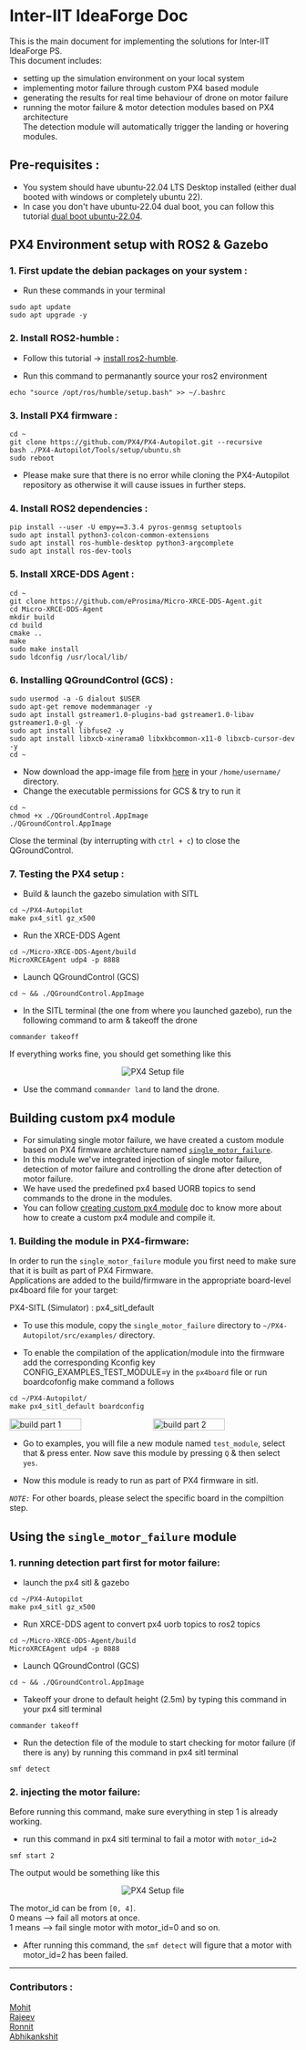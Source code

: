 # Inter-IIT IdeaForge Doc
This is the main document for implementing the solutions for Inter-IIT IdeaForge PS.   
This document includes:
- setting up the simulation environment on your local system
- implementing motor failure through custom PX4 based module
- generating the results for real time behaviour of drone on motor failure
- running the motor failure & motor detection modules based on PX4 architecture    
The detection module will automatically trigger the landing or hovering modules.

## Pre-requisites :
- You system should have ubuntu-22.04 LTS Desktop installed (either dual booted with windows or completely ubuntu 22).
- In case you don't have ubuntu-22.04 dual boot, you can follow this tutorial [dual boot ubuntu-22.04](https://www.youtube.com/watch?v=QKn5U2esuRk).


## PX4 Environment setup with ROS2 & Gazebo

### 1. First update the debian packages on your system :  
- Run these commands in your terminal
```
sudo apt update
sudo apt upgrade -y
```

### 2. Install ROS2-humble :
- Follow this tutorial -> [install ros2-humble](https://docs.ros.org/en/humble/Installation/Ubuntu-Install-Debs.html).

- Run this command to permanantly source your ros2 environment
```
echo "source /opt/ros/humble/setup.bash" >> ~/.bashrc
```

### 3. Install PX4 firmware :
```
cd ~
git clone https://github.com/PX4/PX4-Autopilot.git --recursive
bash ./PX4-Autopilot/Tools/setup/ubuntu.sh
sudo reboot
```
- Please make sure that there is no error while cloning the PX4-Autopilot repository as otherwise it will cause issues in further steps.

### 4. Install ROS2 dependencies :
```
pip install --user -U empy==3.3.4 pyros-genmsg setuptools
sudo apt install python3-colcon-common-extensions
sudo apt install ros-humble-desktop python3-argcomplete
sudo apt install ros-dev-tools
```

### 5. Install XRCE-DDS Agent :
```
cd ~
git clone https://github.com/eProsima/Micro-XRCE-DDS-Agent.git
cd Micro-XRCE-DDS-Agent
mkdir build
cd build
cmake ..
make
sudo make install
sudo ldconfig /usr/local/lib/
```

### 6. Installing QGroundControl (GCS) :
```
sudo usermod -a -G dialout $USER
sudo apt-get remove modemmanager -y
sudo apt install gstreamer1.0-plugins-bad gstreamer1.0-libav gstreamer1.0-gl -y
sudo apt install libfuse2 -y
sudo apt install libxcb-xinerama0 libxkbcommon-x11-0 libxcb-cursor-dev -y
cd ~
```
- Now download the app-image file from [here](https://d176tv9ibo4jno.cloudfront.net/latest/QGroundControl.AppImage) in your `/home/username/` directory.   
- Change the executable permissions for GCS & try to run it
```
cd ~
chmod +x ./QGroundControl.AppImage
./QGroundControl.AppImage
```
Close the terminal (by interrupting with `ctrl + c`) to close the QGroundControl.


### 7. Testing the PX4 setup :

- Build & launch the gazebo simulation with SITL
```
cd ~/PX4-Autopilot
make px4_sitl gz_x500
```   

- Run the XRCE-DDS Agent   
```
cd ~/Micro-XRCE-DDS-Agent/build
MicroXRCEAgent udp4 -p 8888
```
- Launch QGroundControl (GCS)
```
cd ~ && ./QGroundControl.AppImage
```

- In the SITL terminal (the one from where you launched gazebo), run the following command to arm & takeoff the drone
```
commander takeoff
```
If everything works fine, you should get something like this
<div align="center">
  <img src="readme-media/px4_setup.jpeg" alt="PX4 Setup file" />
</div> 

- Use the command `commander land` to land the drone.


## Building custom px4 module
- For simulating single motor failure, we have created a custom module based on PX4 firmware architecture named [`single_motor_failure`](px4_modules/single_motor_failure/).
- In this module we've integrated injection of single motor failure, detection of motor failure and controlling the drone after detection of motor failure.
- We have used the predefined px4 based UORB topics to send commands to the drone in the modules.
- You can follow [creating custom px4 module](px4_modules/modules_README.md) doc to know more about how to create a custom px4 module and compile it. 

### 1. Building the module in PX4-firmware:
In order to run the `single_motor_failure` module you first need to make sure that it is built as part of PX4 Firmware.    
Applications are added to the build/firmware in the appropriate board-level px4board file for your target:

PX4-SITL (Simulator) : px4_sitl_default

- To use this module, copy the `single_motor_failure` directory to `~/PX4-Autopilot/src/examples/` directory.

- To enable the compilation of the application/module into the firmware add the corresponding Kconfig key CONFIG_EXAMPLES_TEST_MODULE=y in the `px4board` file or run boardcofonfig make command a follows
```
cd ~/PX4-Autopilot/
make px4_sitl_default boardconfig
```

<div style="display: flex; justify-content: space-between;">
  <img src="readme-media/module_build_1.png" alt="build part 1" style="width: 50%; height: 50%;">
  <img src="readme-media/module_build_2.png" alt="build part 2" style="width: 50%; height: 50%;">
</div>


- Go to examples, you will file a new module named `test_module`, select that & press enter. Now save this module by pressing `Q` & then select `yes`.

- Now this module is ready to run as part of PX4 firmware in sitl.     

*`NOTE:`* For other boards, please select the specific board in the compiltion step.


## Using the `single_motor_failure` module

### 1. running detection part first for motor failure:

- launch the px4 sitl & gazebo
```
cd ~/PX4-Autopilot
make px4_sitl gz_x500
``` 
- Run XRCE-DDS agent to convert px4 uorb topics to ros2 topics
```
cd ~/Micro-XRCE-DDS-Agent/build
MicroXRCEAgent udp4 -p 8888
```
- Launch QGroundControl (GCS)
```
cd ~ && ./QGroundControl.AppImage
```
- Takeoff your drone to default height (2.5m) by typing this command in your px4 sitl terminal
```
commander takeoff
```
- Run the detection file of the module to start checking for motor failure (if there is any) by running this command in px4 sitl terminal
```
smf detect
```

### 2. injecting the motor failure:
Before running this command, make sure everything in step 1 is already working.

- run this command in px4 sitl terminal to fail a motor with `motor_id=2`
```
smf start 2
```
The output would be something like this

<div align="center">
  <img src="readme-media/motor_failure_detect.jpeg" alt="PX4 Setup file" />
</div> 


The motor_id can be from `[0, 4]`.     
0 means --> fail all motors at once.    
1 means --> fail single motor with motor_id=0
and so on.

- After running this command, the `smf detect` will figure that a motor with motor_id=2 has been failed.


---

### Contributors :
[Mohit](https://github.com/ab31mohit)    
[Rajeev](https://github.com/rajeev-gupta-bashrc)    
[Ronnit](https://github.com/NULL300)      
[Abhikankshit](https://github.com/OARSS)
